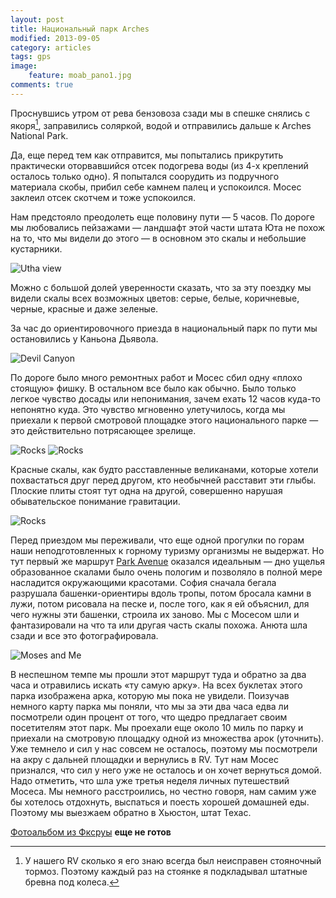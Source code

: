 ```yaml
---
layout: post
title: Национальный парк Arches
modified: 2013-09-05
category: articles
tags: gps
image:
    feature: moab_pano1.jpg
comments: true
---
```


Проснувшись утром от рева бензовоза сзади мы в спешке снялись с якоря[^1], заправились
соляркой, водой и отправились дальше к Arches National Park. 

Да, еще перед тем
как отправится, мы попытались прикрутить практически оторвавшийся отсек
подогрева воды (из 4-х креплений осталось только одно). Я попытался соорудить
из подручного материала скобы, прибил себе камнем палец и успокоился. Мосес
заклеил отсек скотчем и тоже успокоился. 

Нам предстояло преодолеть еще половину пути — 5 часов. По дороге мы любовались пейзажами — ландшафт этой части штата
Юта не похож на то, что мы видели до этого — в основном это скалы и небольшие
кустарники. 

![Utha view](/images/img_0008.jpg)

Можно с большой долей уверенности сказать, что за эту поездку мы
видели скалы всех возможных цветов: серые, белые, коричневые, черные, красные и
даже зеленые. 

За час до ориентировочного приезда в национальный парк по пути мы
остановились у Каньона Дьявола. 

![Devil Canyon](/images/img_0003.jpg)

По дороге было много ремонтных работ и Мосес
сбил одну «плохо стоящую» фишку. В остальном все было как обычно. Было только
легкое чувство досады или непонимания, зачем ехать 12 часов куда-то непонятно
куда. Это чувство мгновенно улетучилось, когда мы приехали к первой смотровой
площадке этого национального парке — это действительно потрясающее зрелище.

![Rocks](/images/img_0014.jpg)
![Rocks](/images/img_0015.jpg)

Красные скалы, как будто расставленные великанами, которые хотели похвастаться
друг перед другом, кто необычней расставит эти глыбы. Плоские плиты стоят
тут одна на другой, совершенно нарушая обывательское понимание гравитации.

![Rocks](/images/img_0033.jpg)


Перед приездом мы переживали, что еще одной прогулки по горам наши
неподготовленных к горному туризму организмы не выдержат. Но тут первый же маршрут [Park Avenue][map]
 оказался идеальным — дно ущелья образованное скалами было очень
пологим и позволяло в полной мере насладится окружающими красотами. София
сначала бегала разрушала башенки-ориентиры вдоль тропы, потом бросала камни в
лужи, потом рисовала на песке и, после того, как я ей объяснил, для чего нужны
эти башенки, строила их заново. Мы с Мосесом шли и фантазировали на что та или
другая часть скалы похожа. Анюта шла сзади и все это фотографировала.

![Moses and Me](/images/img_0021.jpg)

В неспешном темпе мы прошли этот маршрут туда и обратно за два часа и отравились
искать «ту самую арку». На всех буклетах этого парка изображена арка, которую
мы пока не увидели. Поизучав немного карту парка мы поняли, что мы за эти два
часа едва ли посмотрели один процент от того, что щедро предлагает своим
посетителям этот парк. Мы проехали еще около 10 миль по парку и приехали на
смотровую площадку одной из множества арок (уточнить). Уже темнело и сил у нас
совсем не осталось, поэтому мы посмотрели на акру с дальней площадки и
вернулись в RV. Тут нам Мосес признался, что сил у него уже не осталось и он
хочет вернуться домой. Надо отметить, что шла уже третья неделя личных
путешествий Мосеса. Мы немного расстроились, но честно говоря, нам самим уже бы
хотелось отдохнуть, выспаться и поесть хорошей домашней еды. Поэтому мы
выезжаем обратно в Хьюстон, штат Техас.

[Фотоальбом из Фксруы][photos] **еще не готов**

[^1]: У нашего RV сколько я его знаю всегда был неисправен стояночный тормоз. Поэтому каждый раз на стоянке я подкладывал штатные бревна под колеса.

[map]: http://www.nps.gov/arch/planyourvisit/upload/ARCHmap.pdf
[photos]: http://rvtrip.us
